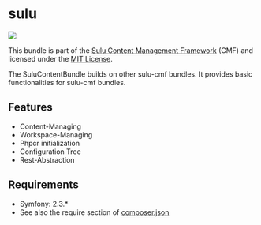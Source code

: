 sulu
=================
[![](https://travis-ci.org/sulu-cmf/sulu.png)](https://travis-ci.org/sulu-cmf/SuluContentBundle)

This bundle is part of the [Sulu Content Management Framework](https://github.com/sulu-cmf/sulu-standard) (CMF) and licensed under the [MIT License](https://github.com/sulu-cmf/SuluContentBundle/blob/develop/LICENSE).

The SuluContentBundle builds on other sulu-cmf bundles. It provides basic functionalities for sulu-cmf bundles.

## Features

* Content-Managing
* Workspace-Managing
* Phpcr initialization
* Configuration Tree
* Rest-Abstraction

## Requirements

* Symfony: 2.3.*
* See also the require section of [composer.json](https://github.com/sulu-cmf/sulu/blob/develop/composer.json)
